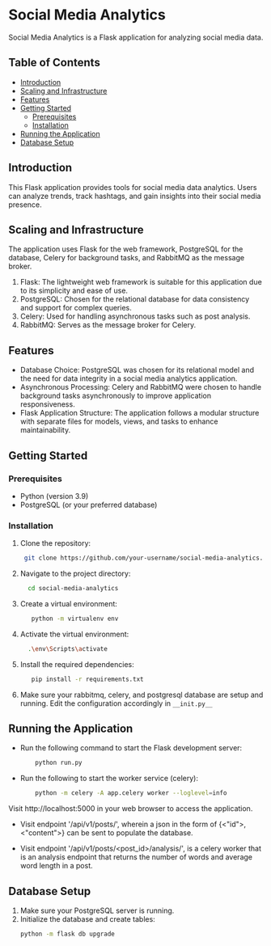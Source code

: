 # Social Media Analytics

Social Media Analytics is a Flask application for analyzing social media data.

## Table of Contents

- [Introduction](#introduction)
- [Scaling and Infrastructure](#scaling-and-infrastructure)
- [Features](#features)
- [Getting Started](#getting-started)
  - [Prerequisites](#prerequisites)
  - [Installation](#installation)
- [Running the Application](#running-the-application)
- [Database Setup](#database-setup)

## Introduction

This Flask application provides tools for social media data analytics. Users can analyze trends, track hashtags, and gain insights into their social media presence.

## Scaling and Infrastructure

The application uses Flask for the web framework, PostgreSQL for the database, Celery for background tasks, and RabbitMQ as the message broker.

1. Flask: The lightweight web framework is suitable for this application due to its simplicity and ease of use.
2. PostgreSQL: Chosen for the relational database for data consistency and support for complex queries.
3. Celery: Used for handling asynchronous tasks such as post analysis.
4. RabbitMQ: Serves as the message broker for Celery.

## Features

- Database Choice: PostgreSQL was chosen for its relational model and the need for data integrity in a social media analytics application.
- Asynchronous Processing: Celery and RabbitMQ were chosen to handle background tasks asynchronously to improve application responsiveness.
- Flask Application Structure: The application follows a modular structure with separate files for models, views, and tasks to enhance maintainability.

## Getting Started

### Prerequisites

- Python (version 3.9)
- PostgreSQL (or your preferred database)

### Installation

1. Clone the repository:

    ```bash
     git clone https://github.com/your-username/social-media-analytics.git
    ```
2. Navigate to the project directory:
   ```bash
     cd social-media-analytics
   ```
3. Create a virtual environment:
   ```bash
      python -m virtualenv env
   ```
4. Activate the virtual environment:
    ```bash
      .\env\Scripts\activate
   ```
5. Install the required dependencies:
   ```bash
      pip install -r requirements.txt
   ```
6. Make sure your rabbitmq, celery, and postgresql database are setup and running. Edit the configuration accordingly in ```__init.py__```

## Running the Application

- Run the following command to start the Flask development server:
  ```bash
      python run.py
  ```
- Run the following to start the worker service (celery):
  ```bash
      python -m celery -A app.celery worker --loglevel=info
  ```
Visit http://localhost:5000 in your web browser to access the application.

- Visit endpoint '/api/v1/posts/', wherein a json in the form of {<"id">, <"content">} can be sent to populate the database.

- Visit endpoint '/api/v1/posts/<post_id>/analysis/', is a celery worker that is an analysis endpoint that returns
  the number of words and average word length in a post.

##  Database Setup
1. Make sure your PostgreSQL server is running.
2. Initialize the database and create tables:
   ```bash
   python -m flask db upgrade
   ```
